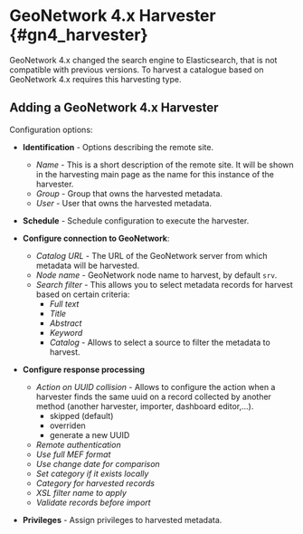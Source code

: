 # GeoNetwork 4.x Harvester {#gn4_harvester}

GeoNetwork 4.x changed the search engine to Elasticsearch, that is not compatible with previous versions. To harvest 
a catalogue based on GeoNetwork 4.x requires this harvesting type.

## Adding a GeoNetwork 4.x Harvester

Configuration options:

- **Identification** - Options describing the remote site.
    - *Name* - This is a short description of the remote site. It will be shown in the harvesting main page as the name for this instance of the harvester.
    - *Group* - Group that owns the harvested metadata.
    - *User* - User that owns the harvested metadata.
- **Schedule** - Schedule configuration to execute the harvester.
- **Configure connection to GeoNetwork**:
    - *Catalog URL* - The URL of the GeoNetwork server from which metadata will be harvested.
    - *Node name* - GeoNetwork node name to harvest, by default `srv`.
    - *Search filter* - This allows you to select metadata records for harvest based on certain criteria:
        - *Full text*
        - *Title*
        - *Abstract*
        - *Keyword*
        - *Catalog* - Allows to select a source to filter the metadata to harvest.

- **Configure response processing**
    - *Action on UUID collision* - Allows to configure the action when a harvester finds the same uuid on a record collected by another method (another harvester, importer, dashboard editor,...).
        - skipped (default)
        - overriden
        - generate a new UUID
    - *Remote authentication*
    - *Use full MEF format*
    - *Use change date for comparison*
    - *Set category if it exists locally*
    - *Category for harvested records*
    - *XSL filter name to apply*
    - *Validate records before import*

- **Privileges** - Assign privileges to harvested metadata.

